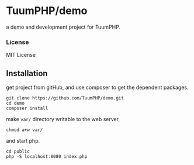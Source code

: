 TuumPHP/demo
============

a demo and development project for TuumPHP.

### License

MIT License

Installation
------------

get project from gitHub, and use composer to get the dependent packages.  

```
git clone https://github.com/TuumPHP/demo.git
cd demo
composer install
```

make ```var/``` directory writable to the web server,

```
chmod a+w var/
```

and start php.

```
cd public
php -S localhost:8080 index.php
```

